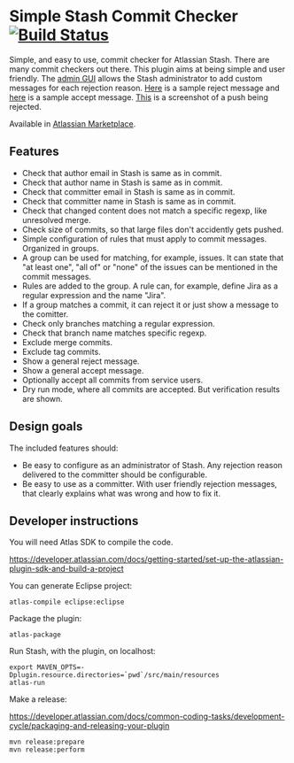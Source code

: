 # Simple Stash Commit Checker [![Build Status](https://travis-ci.org/tomasbjerre/simple-stash-commit-checker.svg?branch=master)](https://travis-ci.org/tomasbjerre/simple-stash-commit-checker)
Simple, and easy to use, commit checker for Atlassian Stash. There are many commit checkers out there. This plugin aims at being simple and user friendly. The [admin GUI](https://raw.githubusercontent.com/tomasbjerre/simple-stash-commit-checker/master/sandbox/admin_gui.png) allows the Stash administrator to add custom messages for each rejection reason. [Here](https://github.com/tomasbjerre/simple-stash-commit-checker/blob/master/src/test/resources/testProdThatRejectResponseLooksGood.txt) is a sample reject message and [here](https://github.com/tomasbjerre/simple-stash-commit-checker/blob/master/src/test/resources/testProdThatSuccessResponseLooksGood.txt) is a sample accept message. [This](https://raw.githubusercontent.com/tomasbjerre/simple-stash-commit-checker/master/sandbox/config_and_reject.png) is a screenshot of a push being rejected.

Available in [Atlassian Marketplace](https://marketplace.atlassian.com/plugins/se.bjurr.sscc.sscc).

## Features
* Check that author email in Stash is same as in commit.
* Check that author name in Stash is same as in commit.
* Check that committer email in Stash is same as in commit.
* Check that committer name in Stash is same as in commit.
* Check that changed content does not match a specific regexp, like unresolved merge.
* Check size of commits, so that large files don't accidently gets pushed.
* Simple configuration of rules that must apply to commit messages. Organized in groups.
 * A group can be used for matching, for example, issues. It can state that "at least one", "all of" or "none" of the issues can be mentioned in the commit messages.
 * Rules are added to the group. A rule can, for example, define Jira as a regular expression and the name "Jira".
 * If a group matches a commit, it can reject it or just show a message to the comitter.
* Check only branches matching a regular expression.
* Check that branch name matches specific regexp.
* Exclude merge commits.
* Exclude tag commits.
* Show a general reject message.
* Show a general accept message.
* Optionally accept all commits from service users.
* Dry run mode, where all commits are accepted. But verification results are shown.

## Design goals
The included features should:

* Be easy to configure as an administrator of Stash. Any rejection reason delivered to the committer should be configurable.
* Be easy to use as a committer. With user friendly rejection messages, that clearly explains what was wrong and how to fix it.

## Developer instructions
You will need Atlas SDK to compile the code.

https://developer.atlassian.com/docs/getting-started/set-up-the-atlassian-plugin-sdk-and-build-a-project

You can generate Eclipse project:
```
atlas-compile eclipse:eclipse
```

Package the plugin:
```
atlas-package
```

Run Stash, with the plugin, on localhost:
```
export MAVEN_OPTS=-Dplugin.resource.directories=`pwd`/src/main/resources
atlas-run
```

Make a release:

https://developer.atlassian.com/docs/common-coding-tasks/development-cycle/packaging-and-releasing-your-plugin
```
mvn release:prepare
mvn release:perform
```
